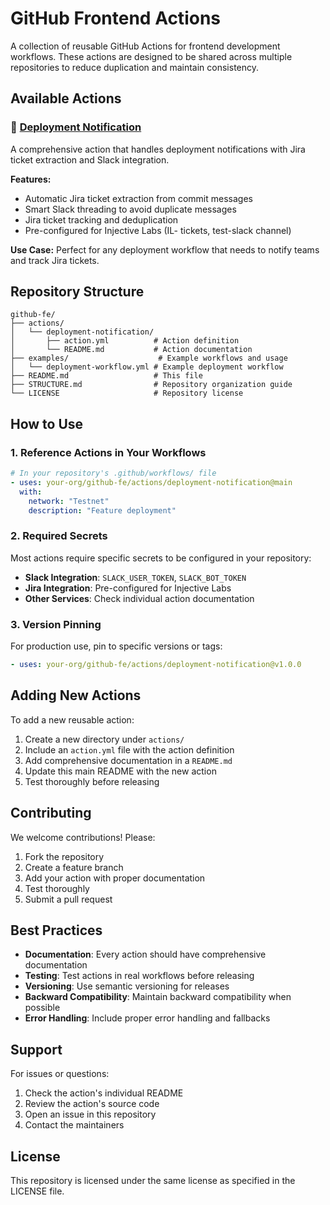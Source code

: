 # GitHub Frontend Actions

A collection of reusable GitHub Actions for frontend development workflows. These actions are designed to be shared across multiple repositories to reduce duplication and maintain consistency.

## Available Actions

### 🚀 [Deployment Notification](./actions/deployment-notification/)

A comprehensive action that handles deployment notifications with Jira ticket extraction and Slack integration.

**Features:**

- Automatic Jira ticket extraction from commit messages
- Smart Slack threading to avoid duplicate messages
- Jira ticket tracking and deduplication
- Pre-configured for Injective Labs (IL- tickets, test-slack channel)

**Use Case:** Perfect for any deployment workflow that needs to notify teams and track Jira tickets.

## Repository Structure

```
github-fe/
├── actions/
│   └── deployment-notification/
│       ├── action.yml          # Action definition
│       └── README.md           # Action documentation
├── examples/                    # Example workflows and usage
│   └── deployment-workflow.yml # Example deployment workflow
├── README.md                   # This file
├── STRUCTURE.md                # Repository organization guide
└── LICENSE                     # Repository license
```

## How to Use

### 1. Reference Actions in Your Workflows

```yaml
# In your repository's .github/workflows/ file
- uses: your-org/github-fe/actions/deployment-notification@main
  with:
    network: "Testnet"
    description: "Feature deployment"
```

### 2. Required Secrets

Most actions require specific secrets to be configured in your repository:

- **Slack Integration**: `SLACK_USER_TOKEN`, `SLACK_BOT_TOKEN`
- **Jira Integration**: Pre-configured for Injective Labs
- **Other Services**: Check individual action documentation

### 3. Version Pinning

For production use, pin to specific versions or tags:

```yaml
- uses: your-org/github-fe/actions/deployment-notification@v1.0.0
```

## Adding New Actions

To add a new reusable action:

1. Create a new directory under `actions/`
2. Include an `action.yml` file with the action definition
3. Add comprehensive documentation in a `README.md`
4. Update this main README with the new action
5. Test thoroughly before releasing

## Contributing

We welcome contributions! Please:

1. Fork the repository
2. Create a feature branch
3. Add your action with proper documentation
4. Test thoroughly
5. Submit a pull request

## Best Practices

- **Documentation**: Every action should have comprehensive documentation
- **Testing**: Test actions in real workflows before releasing
- **Versioning**: Use semantic versioning for releases
- **Backward Compatibility**: Maintain backward compatibility when possible
- **Error Handling**: Include proper error handling and fallbacks

## Support

For issues or questions:

1. Check the action's individual README
2. Review the action's source code
3. Open an issue in this repository
4. Contact the maintainers

## License

This repository is licensed under the same license as specified in the LICENSE file.
